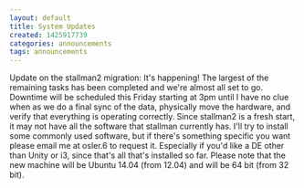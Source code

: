 ```yaml
---
layout: default
title: System Updates
created: 1425917739
categories: announcements
tags: announcements
---
```

Update on the stallman2 migration: It's happening! The largest of the remaining tasks has been completed and we're almost all set to go. Downtime will be scheduled this Friday starting at 3pm until I have no clue when as we do a final sync of the data, physically move the hardware, and verify that everything is operating correctly. Since stallman2 is a fresh start, it may not have all the software that stallman currently has. I'll try to install some commonly used software, but if there's something specific you want please email me at osler.6 to request it. Especially if you'd like a DE other than Unity or i3, since that's all that's installed so far. Please note that the new machine will be Ubuntu 14.04 (from 12.04) and will be 64 bit (from 32 bit).
